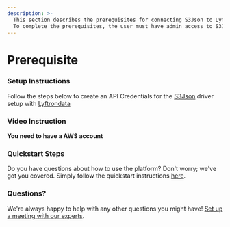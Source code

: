 ```yaml
---
description: >-
  This section describes the prerequisites for connecting S3Json to Lyftrondata.
  To complete the prerequisites, the user must have admin access to S3Json.
---
```


# Prerequisite

### Setup Instructions

Follow the steps below to create an API Credentials for the [S3Json](https://www.lyftrondata.com/integration/technology-analytics/amazon-s3/) driver setup with [Lyftrondata](https://www.lyftrondata.com)

### Video Instruction

**You need to have a AWS account**

### Quickstart Steps

Do you have questions about how to use the platform? Don't worry; we've got you covered. Simply follow the quickstart instructions [here](./).

### Questions? <a href="#questions" id="questions"></a>

We're always happy to help with any other questions you might have! [Set up a meeting with our experts](https://www.lyftrondata.com/book-a-meeting/).
